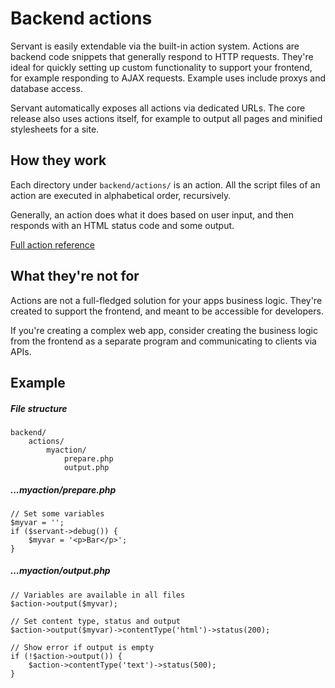 
# Backend actions

Servant is easily extendable via the built-in action system. Actions are backend code snippets that generally respond to HTTP requests. They're ideal for quickly setting up custom functionality to support your frontend, for example responding to AJAX requests. Example uses include proxys and database access.

Servant automatically exposes all actions via dedicated URLs. The core release also uses actions itself, for example to output all pages and minified stylesheets for a site.



## How they work

Each directory under `backend/actions/` is an action. All the script files of an action are executed in alphabetical order, recursively.

Generally, an action does what it does based on user input, and then responds with an HTML status code and some output.

<p><a href="/technical-docs/components/action" class="button">Full action reference</a></p>



## What they're not for

Actions are not a full-fledged solution for your apps business logic. They're created to support the frontend, and meant to be accessible for developers.

If you're creating a complex web app, consider creating the business logic from the frontend as a separate program and communicating to clients via APIs.



## Example

##### File structure

	backend/
		actions/
			myaction/
				prepare.php
				output.php

##### ...myaction/prepare.php

	// Set some variables
	$myvar = '';
	if ($servant->debug()) {
		$myvar = '<p>Bar</p>';
	}

##### ...myaction/output.php

	// Variables are available in all files
	$action->output($myvar);
	
	// Set content type, status and output
	$action->output($myvar)->contentType('html')->status(200);

	// Show error if output is empty
	if (!$action->output()) {
		$action->contentType('text')->status(500);
	}
